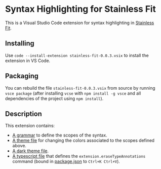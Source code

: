 # Syntax Highlighting for Stainless Fit

This is a Visual Studio Code extension for syntax highlighting in [Stainless Fit](https://github.com/epfl-lara/stainlessfit).

## Installing

Use `code --install-extension stainless-fit-0.0.3.vsix` to install the extension in VS Code.

## Packaging

You can rebuild the file `stainless-fit-0.0.3.vsix` from source by running
`vsce package` (after installing `vcse` with `npm install -g vsce` and all
dependencies of the project using `npm install`).

## Description

This extension contains:
* [A grammar](syntaxes/stainless-fit.tmLanguage.json) to define the scopes of the syntax.
* [A theme file](themes/stainless-fit-color-theme.json) for changing the colors associated to the scopes defined above.
* [A dark theme file](themes/stainless-fit-dark-color-theme.json).
* [A typescript file](src/extension.ts) that defines the `extension.eraseTypeAnnotations` command (bound in [package.json](package.json) to `Ctrl+K Ctrl+V`).
